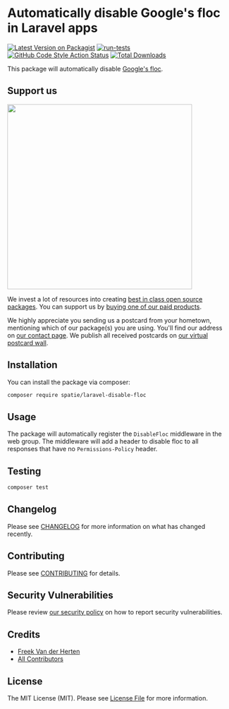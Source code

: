 # Automatically disable Google's floc in Laravel apps

[![Latest Version on Packagist](https://img.shields.io/packagist/v/spatie/laravel-disable-floc.svg?style=flat-square)](https://packagist.org/packages/spatie/laravel-disable-floc)
[![run-tests](https://github.com/spatie/laravel-disable-floc/actions/workflows/run-tests.yml/badge.svg)](https://github.com/spatie/laravel-disable-floc/actions/workflows/run-tests.yml)
[![GitHub Code Style Action Status](https://img.shields.io/github/workflow/status/spatie/laravel-disable-floc/Check%20&%20fix%20styling?label=code%20style)](https://github.com/spatie/laravel-disable-floc/actions?query=workflow%3A"Check+%26+fix+styling"+branch%3Amaster)
[![Total Downloads](https://img.shields.io/packagist/dt/spatie/laravel-disable-floc.svg?style=flat-square)](https://packagist.org/packages/spatie/laravel-disable-floc)

This package will automatically disable [Google's floc](https://www.eff.org/deeplinks/2021/03/googles-floc-terrible-idea).

## Support us

[<img src="https://github-ads.s3.eu-central-1.amazonaws.com/laravel-disable-floc.jpg?t=1" width="419px" />](https://spatie.be/github-ad-click/laravel-disable-floc)

We invest a lot of resources into creating [best in class open source packages](https://spatie.be/open-source). You can support us by [buying one of our paid products](https://spatie.be/open-source/support-us).

We highly appreciate you sending us a postcard from your hometown, mentioning which of our package(s) you are using. You'll find our address on [our contact page](https://spatie.be/about-us). We publish all received postcards on [our virtual postcard wall](https://spatie.be/open-source/postcards).

## Installation

You can install the package via composer:

```bash
composer require spatie/laravel-disable-floc
```

## Usage

The package will automatically register the `DisableFloc` middleware in the web group. The middleware will add a header to disable floc to all responses that have no `Permissions-Policy` header. 

## Testing

```bash
composer test
```

## Changelog

Please see [CHANGELOG](CHANGELOG.md) for more information on what has changed recently.

## Contributing

Please see [CONTRIBUTING](.github/CONTRIBUTING.md) for details.

## Security Vulnerabilities

Please review [our security policy](../../security/policy) on how to report security vulnerabilities.

## Credits

- [Freek Van der Herten](https://github.com/freekmurze)
- [All Contributors](../../contributors)

## License

The MIT License (MIT). Please see [License File](LICENSE.md) for more information.
